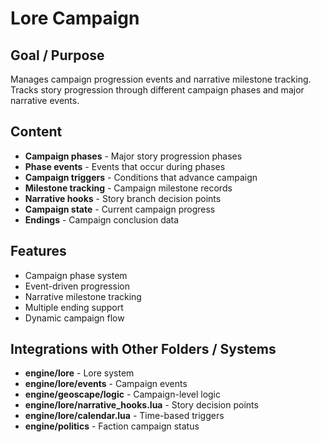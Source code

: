 # Lore Campaign

## Goal / Purpose
Manages campaign progression events and narrative milestone tracking. Tracks story progression through different campaign phases and major narrative events.

## Content
- **Campaign phases** - Major story progression phases
- **Phase events** - Events that occur during phases
- **Campaign triggers** - Conditions that advance campaign
- **Milestone tracking** - Campaign milestone records
- **Narrative hooks** - Story branch decision points
- **Campaign state** - Current campaign progress
- **Endings** - Campaign conclusion data

## Features
- Campaign phase system
- Event-driven progression
- Narrative milestone tracking
- Multiple ending support
- Dynamic campaign flow

## Integrations with Other Folders / Systems
- **engine/lore** - Lore system
- **engine/lore/events** - Campaign events
- **engine/geoscape/logic** - Campaign-level logic
- **engine/lore/narrative_hooks.lua** - Story decision points
- **engine/lore/calendar.lua** - Time-based triggers
- **engine/politics** - Faction campaign status
